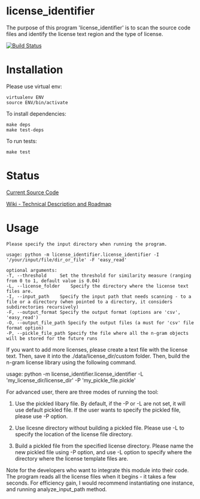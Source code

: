 license_identifier
===

The purpose of this program 'license_identifier' is to scan the source code files and
identify the license text region and the type of license.

[![Build Status](https://jenkins.open.qualcomm.com/buildStatus/icon?job=license_identifier)](https://jenkins.open.qualcomm.com/job/license_identifier/)

Installation
===

Please use virtual env:
```
virtualenv ENV
source ENV/bin/activate
```

To install dependencies:
```
make deps
make test-deps
```

To run tests:

```
make test
```

Status
===

[Current Source Code](https://github.qualcomm.com/phshin/license_identifier)

[Wiki - Technical Description and Roadmap](http://qosp-wiki.qualcomm.com/wiki/OS_License_Identification)


Usage
===

```
Please specify the input directory when running the program.

usage: python -m license_identifier.license_identifier -I '/your/input/file/dir_or_file' -F 'easy_read'

optional arguments:
-T, --threshold     Set the threshold for similarity measure (ranging from 0 to 1, default value is 0.04)
-L, --license_folder    Specify the directory where the license text files are.
-I, --input_path    Specify the input path that needs scanning - to a file or a directory (when pointed to a directory, it considers subdirectories recursively)
-F, --output_format Specify the output format (options are 'csv', 'easy_read')
-O, --output_file_path Specify the output files (a must for 'csv' file format option)
-P, --pickle_file_path Specify the file where all the n-gram objects will be stored for the future runs
```

If you want to add more licenses, please create a text file with the license text.
Then, save it into the ./data/license_dir/custom folder.
Then, build the n-gram license library using the following command.

usage: python -m license_identifier.license_identifier -L 'my_license_dir/license_dir' -P 'my_pickle_file.pickle'

For advanced user, there are three modes of running the tool:
1. Use the pickled libary file.
By default, if the -P or -L are not set, it will use default pickled file.  If the user wants to specify
the pickled file, please use -P option.

2. Use licesne directory without building a pickled file.
Please use -L to specify the location of the license file directory.

3. Build a pickled file from the specified license directory.
Please name the new pickled file using -P option, and use -L option to specify where the directory where the license template files are.

Note for the developers who want to integrate this module into their code.
The program reads all the license files when it begins - it takes a few seconds.  For efficiency gain,
I would recommend instantiating one instance, and running analyze_input_path method.


